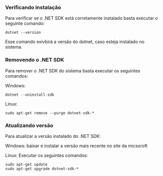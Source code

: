 ### Verificando instalação
Para verificar se o .NET SDK está corretamente instalado basta executar o seguinte comando:
```
dotnet --version
```
Esse comando exivbirá a versão do dotnet, caso esteja instalado no sistema.

### Removendo o .NET SDK
Para remover o .NET SDK do sistema basta executar os seguintes comandos:

Windows:
``` 
dotnet --uninstall-sdk
```
Linux:
``` 
sudo apt-get remove --purge dotnet-sdk-*
```

### Atualizando versão
Para atualizar a versão instalado do .NET SDK:

Windows: baixar e instalar a versão mais recente no site da micsoroft

Linux: Executar os seguintes comandos:
```
sudo apt-get update
sudo apt-get upgrade dotnet-sdk-*
```